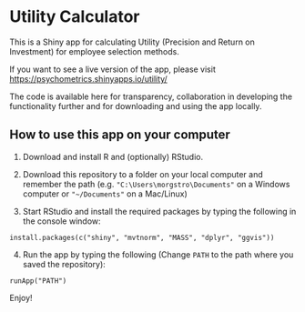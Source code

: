 Utility Calculator
==================

This is a Shiny app for calculating Utility (Precision and Return on Investment) for employee selection methods.

If you want to see a live version of the app, please visit https://psychometrics.shinyapps.io/utility/

The code is available here for transparency, collaboration in developing the functionality further and for downloading and using the app locally. 


How to use this app on your computer
------------------------------------

1. Download and install R and (optionally) RStudio.

2. Download this repository to a folder on your local computer and remember the path 
  (e.g. `"C:\Users\morgstro\Documents"` on a Windows computer or `"~/Documents"` on a Mac/Linux)

3. Start RStudio and install the required packages by typing the following in the console window:

  `install.packages(c("shiny", "mvtnorm", "MASS", "dplyr", "ggvis"))`

4. Run the app by typing the following (Change `PATH` to the path where you saved the repository):

  `runApp("PATH")`

Enjoy!
